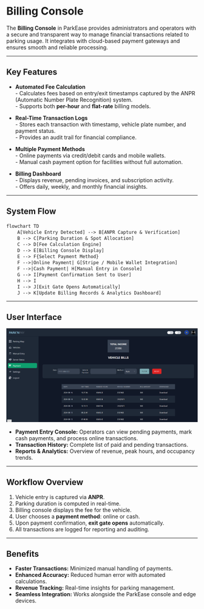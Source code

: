 # Billing Console

The **Billing Console** in ParkEase provides administrators and operators with a secure and transparent way to manage financial transactions related to parking usage. It integrates with cloud-based payment gateways and ensures smooth and reliable processing.

---

## Key Features

- **Automated Fee Calculation**  
        - Calculates fees based on entry/exit timestamps captured by the ANPR (Automatic Number Plate Recognition) system.  
        - Supports both **per-hour** and **flat-rate** billing models.  

- **Real-Time Transaction Logs**  
        - Stores each transaction with timestamp, vehicle plate number, and payment status.  
        - Provides an audit trail for financial compliance.  

- **Multiple Payment Methods**  
        - Online payments via credit/debit cards and mobile wallets.  
        - Manual cash payment option for facilities without full automation.  

- **Billing Dashboard**  
        - Displays revenue, pending invoices, and subscription activity.  
        - Offers daily, weekly, and monthly financial insights.  

---

## System Flow

```mermaid
flowchart TD
    A[Vehicle Entry Detected] --> B[ANPR Capture & Verification]
    B --> C[Parking Duration & Spot Allocation]
    C --> D[Fee Calculation Engine]
    D --> E[Billing Console Display]
    E --> F{Select Payment Method}
    F -->|Online Payment| G[Stripe / Mobile Wallet Integration]
    F -->|Cash Payment| H[Manual Entry in Console]
    G --> I[Payment Confirmation Sent to User]
    H --> I
    I --> J[Exit Gate Opens Automatically]
    J --> K[Update Billing Records & Analytics Dashboard]
```

---

## User Interface

<p align="center">
  <img src="../../images/billing-dashboard-placeholder.jpg" alt="Billing Dashboard" width="800">
</p>

- **Payment Entry Console:** Operators can view pending payments, mark cash payments, and process online transactions.  
- **Transaction History:** Complete list of paid and pending transactions.  
- **Reports & Analytics:** Overview of revenue, peak hours, and occupancy trends.

---

## Workflow Overview

1. Vehicle entry is captured via **ANPR**.  
2. Parking duration is computed in real-time.  
3. Billing console displays the fee for the vehicle.  
4. User chooses a **payment method**: online or cash.  
5. Upon payment confirmation, **exit gate opens** automatically.  
6. All transactions are logged for reporting and auditing.

---

## Benefits

- **Faster Transactions:** Minimized manual handling of payments.  
- **Enhanced Accuracy:** Reduced human error with automated calculations.  
- **Revenue Tracking:** Real-time insights for parking management.  
- **Seamless Integration:** Works alongside the ParkEase console and edge devices.


